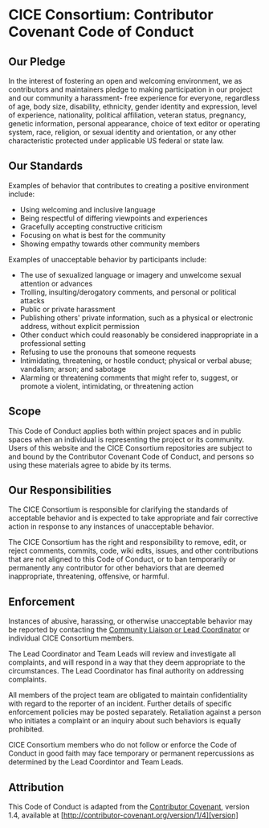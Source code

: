 # CICE Consortium: Contributor Covenant Code of Conduct

## Our Pledge

In the interest of fostering an open and welcoming environment, we as contributors and
maintainers pledge to making participation in our project and our community a harassment-
free experience for everyone, regardless of age, body size, disability, ethnicity, gender
identity and expression, level of experience, nationality, political affiliation, veteran
status, pregnancy, genetic information, personal appearance, choice of text editor or
operating system, race, religion, or sexual identity and orientation, or any other
characteristic protected under applicable US federal or state law. 

## Our Standards

Examples of behavior that contributes to creating a positive environment include:

* Using welcoming and inclusive language
* Being respectful of differing viewpoints and experiences
* Gracefully accepting constructive criticism
* Focusing on what is best for the community
* Showing empathy towards other community members

Examples of unacceptable behavior by participants include:

* The use of sexualized language or imagery and unwelcome sexual attention or advances
* Trolling, insulting/derogatory comments, and personal or political attacks
* Public or private harassment
* Publishing others' private information, such as a physical or electronic address, without explicit permission
* Other conduct which could reasonably be considered inappropriate in a professional setting
* Refusing to use the pronouns that someone requests
* Intimidating, threatening, or hostile conduct; physical or verbal abuse; vandalism; arson; and sabotage
* Alarming or threatening comments that might refer to, suggest, or promote a violent, intimidating, or threatening action

## Scope

This Code of Conduct applies both within project spaces and in public spaces when an 
individual is representing the project or its community. Users of this website and the 
CICE Consortium repositories are subject to and bound by the Contributor Covenant 
Code of Conduct, and persons so using these materials agree to abide by its terms.

## Our Responsibilities

The CICE Consortium is responsible for clarifying the standards of acceptable behavior and 
is expected to take appropriate and fair corrective action in response to any instances of 
unacceptable behavior.

The CICE Consortium has the right and responsibility to remove, edit, or reject comments, 
commits, code, wiki edits, issues, and other contributions that are not aligned to this 
Code of Conduct, or to ban temporarily or permanently any contributor for other behaviors 
that are deemed inappropriate, threatening, offensive, or harmful.

## Enforcement

Instances of abusive, harassing, or otherwise unacceptable behavior may be reported by contacting the
[Community Liaison or Lead Coordinator](https://github.com/CICE-Consortium/About-Us/wiki/Contacting-the-Consortium) 
or individual CICE Consortium members. 

The Lead Coordinator and Team Leads will review and investigate all complaints, 
and will respond in a way that they deem appropriate to the circumstances. The 
Lead Coordinator has final authority on addressing complaints. 

All members of the project team are obligated to maintain confidentiality with regard to the 
reporter of an incident. Further details of specific enforcement policies may be posted separately. 
Retaliation against a person who initiates a complaint or an inquiry about such behaviors is equally 
prohibited.

CICE Consortium members who do not follow or enforce the Code of Conduct in good faith may 
face temporary or permanent repercussions as determined by the Lead Coordintor and Team Leads. 

## Attribution

This Code of Conduct is adapted from the [Contributor Covenant][homepage], version 1.4, available at [http://contributor-covenant.org/version/1/4][version]

[homepage]: http://contributor-covenant.org
[version]: http://contributor-covenant.org/version/1/4/



